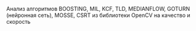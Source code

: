 Анализ алгоритмов BOOSTING, MIL, KCF, TLD, MEDIANFLOW, GOTURN (нейронная сеть), MOSSE, CSRT из библиотеки OpenCV на качество и скорость
